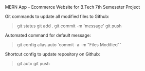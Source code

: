 MERN App - Ecommerce Website for B.Tech 7th Semeseter Project

Git commands to update all modified files to Github:
> git status
> git add .
> git commit -m 'message'
> git push

Automated command for default message:

> git config alias.auto 'commit -a -m "Files Modified"'

Shortcut config to update repository on Github:

> git auto
> git push